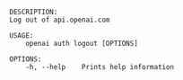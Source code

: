 ﻿```shell
DESCRIPTION:
Log out of api.openai.com

USAGE:
    openai auth logout [OPTIONS]

OPTIONS:
    -h, --help    Prints help information
```
